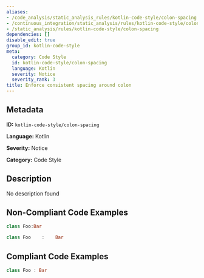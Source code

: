 ```yaml
---
aliases:
- /code_analysis/static_analysis_rules/kotlin-code-style/colon-spacing
- /continuous_integration/static_analysis/rules/kotlin-code-style/colon-spacing
- /static_analysis/rules/kotlin-code-style/colon-spacing
dependencies: []
disable_edit: true
group_id: kotlin-code-style
meta:
  category: Code Style
  id: kotlin-code-style/colon-spacing
  language: Kotlin
  severity: Notice
  severity_rank: 3
title: Enforce consistent spacing around colon
---
```

<!--  SOURCED FROM https://github.com/DataDog/datadog-static-analyzer-rule-docs -->


## Metadata
**ID:** `kotlin-code-style/colon-spacing`

**Language:** Kotlin

**Severity:** Notice

**Category:** Code Style

## Description
No description found

## Non-Compliant Code Examples
```kotlin
class Foo:Bar

class Foo    :    Bar
```

## Compliant Code Examples
```kotlin
class Foo : Bar
```
